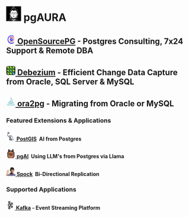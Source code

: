 # <img height=40 width=40 src=img/budha.jpg> pgAURA

## [<img height=25 width=25 src=img/osdb.jpg>&nbsp;OpenSourcePG](https://opensource-db.com) - Postgres Consulting, 7x24 Support & Remote DBA
## [<img height=25 width=25 src=img/debezium.jpg>&nbsp;Debezium](https://debezium.io) - Efficient Change Data Capture from Oracle, SQL Server & MySQL
## [<img height=25 width=25 src=img/catamaran.jpg>&nbsp;ora2pg](https://github.com/ora2pg/ora2pg) - Migrating from Oracle or MySQL

### Featured Extensions & Applications
#### [<img height=25 width25 src=img/postgis.jpg>&nbsp;PostGIS](https://github.com/timescaledb/pgai)&nbsp;&nbsp;AI from Postgres
#### [<img height=25 width25 src=img/pgai.jpg>&nbsp;pgAI](https://github.com/timescaledb/pgai)&nbsp;&nbsp;Using LLM's from Postgres via Llama
#### [<img height=25 width25 src=img/spock.jpg>&nbsp;Spock](https://github.com/pgedge/spock)&nbsp;&nbsp;Bi-Directional Replication

### Supported Applications
#### [<img height=25 width25 src=img/kafka.jpg>&nbsp;Kafka](https://kafka.apache.org) - Event Streaming Platform

